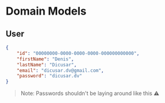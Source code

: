﻿# Domain Models

## User

```json
{
    "id": "00000000-0000-0000-0000-000000000000",
    "firstName": "Denis",
    "lastName": "Dicusar",
    "email": "dicusar.dv@gmail.com",
    "password": "dicusar.dv" 
}
```

> Note: Passwords shouldn't be laying around like this ⚠
